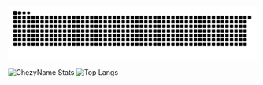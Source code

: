 ![Github Snake](https://github.com/ChezyName/ChezyName/blob/main/githubsnake.svg?raw=true)

![ChezyName Stats](https://github-readme-stats.vercel.app/api?username=chezyname&count_private=true&hide=contribs,prs,issues&theme=synthwave&show_icons=true&include_all_commits=true&custom_title=Chezy)
![Top Langs](https://github-readme-stats.vercel.app/api/top-langs/?username=chezyname&layout=compact&theme=synthwave)

